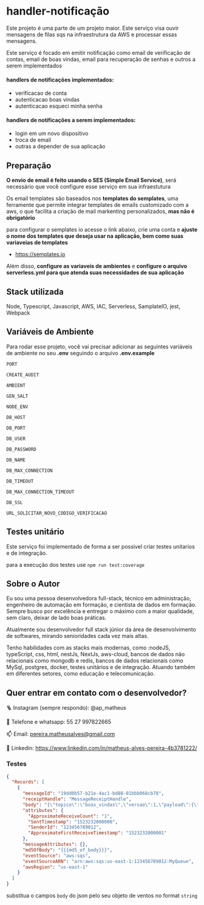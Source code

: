 # handler-notificação

Este projeto é uma parte de um projeto maior. Este serviço visa ouvir mensagens de filas sqs na infraestrutura da AWS e processar essas mensagens.

Este serviço é focado em emitir notificação como email de verificação de contas, email de boas vindas, email para recuperação de senhas e outros a serem implementados

#### handlers de notificações implementados:

- verificacao de conta
- autenticacao boas vindas
- autenticacao esqueci minha senha

#### handlers de notificações a serem implementados:

- login em um novo dispositivo
- troca de email
- outras a depender de sua aplicação

## Preparação

**O envio de email é feito usando o SES (Simple Email Service)**, será necessário que você configure esse serviço em sua infraestutura

Os email templates são baseados nos **templates do semplates**, uma ferramente que permite integrar templates de emails customizado com a aws, o que facilita a criação de mail markenting personalizados, **mas não é obrigatório**

para configurar o semplates io acesse o link abaixo, crie uma conta e **ajuste o nome dos templates que deseja usar na aplicação, bem como suas variaveias de templates**

- https://semplates.io

Além disso, **configure as variaveis de ambientes** e **configure o arquivo serverless.yml para que atenda suas necessidades de sua aplicação**

## Stack utilizada

Node, Typescript, Javascript, AWS, IAC, Serverless, SamplateIO, jest, Webpack

## Variáveis de Ambiente

Para rodar esse projeto, você vai precisar adicionar as seguintes variáveis de ambiente no seu **.env** seguindo o arquivo **.env.example**

`PORT`

`CREATE_AUDIT`

`AMBIENT`

`GEN_SALT`

`NODE_ENV`

`DB_HOST`

`DB_PORT`

`DB_USER`

`DB_PASSWORD`

`DB_NAME`

`DB_MAX_CONNECTION`

`DB_TIMEOUT`

`DB_MAX_CONNECTION_TIMEOUT`

`DB_SSL`

`URL_SOLICITAR_NOVO_CODIGO_VERIFICACAO`

## Testes unitário

Este serviço foi implementado de forma a ser possivel criar testes unitarios e de integração.

para a execução dos testes use `npm run test:coverage`

## Sobre o Autor

Eu sou uma pessoa desenvolvedora full-stack, técnico em administração, engenheiro de automação em formação, e cientista de dados em formação. Sempre busco por excelência e entregar o máximo com a maior qualidade, sem claro, deixar de lado boas práticas.

Atualmente sou desenvolvedor full stack júnior da área de desenvolvimento de softwares, mirando senioridades cada vez mais altas.

Tenho habilidades com as stacks mais modernas, como :nodeJS, typeScript, css, html, nestJs, NextJs, aws-cloud, bancos de dados não relacionais como mongodb e redis, bancos de dados relacionais como MySql, postgres, docker, testes unitários e de integração. Atuando também em diferentes setores, como educação e telecomunicação.

## Quer entrar em contato com o desenvolvedor?

🪜 Instagram (sempre respondo): @ap_matheus

📱 Telefone e whatsapp: 55 27 997822665

📫 Email: pereira.matheusalves@gmail.com

🔗 Linkedin: https://www.linkedin.com/in/matheus-alves-pereira-4b3781222/

### Testes

```json
{
  "Records": [
    {
      "messageId": "19dd0b57-b21e-4ac1-bd88-01bbb068cb78",
      "receiptHandle": "MessageReceiptHandle",
      "body": "{\"topico\":\"boas_vindas\",\"versao\":1,\"payload\":{\"nome\":\"Matheus Alves Pereira\",\"email\":\"pereira.matheusalves@gmail.com\"}}",
      "attributes": {
        "ApproximateReceiveCount": "1",
        "SentTimestamp": "1523232000000",
        "SenderId": "123456789012",
        "ApproximateFirstReceiveTimestamp": "1523232000001"
      },
      "messageAttributes": {},
      "md5OfBody": "{{{md5_of_body}}}",
      "eventSource": "aws:sqs",
      "eventSourceARN": "arn:aws:sqs:us-east-1:123456789012:MyQueue",
      "awsRegion": "us-east-1"
    }
  ]
}
```

substitua o campos `body` do json pelo seu objeto de ventos no format `string`

